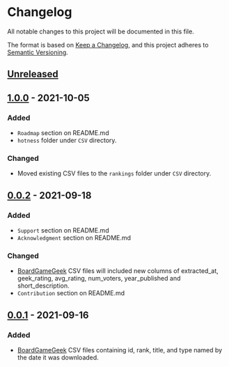 # Changelog
All notable changes to this project will be documented in this file.

The format is based on [Keep a Changelog](https://keepachangelog.com/en/1.0.0/),
and this project adheres to [Semantic Versioning](https://semver.org/spec/v2.0.0.html).

## [Unreleased]

## [1.0.0] - 2021-10-05
### Added
- `Roadmap` section on README.md
- `hotness` folder under `CSV` directory.

### Changed
- Moved existing CSV files to the `rankings` folder under `CSV` directory.

## [0.0.2] - 2021-09-18
### Added
- `Support` section on README.md
- `Acknowledgment` section on README.md

### Changed
- [BoardGameGeek](https://boardgamegeek.com/) CSV files will included new columns of extracted_at, geek_rating, avg_rating, num_voters, year_published and short_description.
- `Contribution` section on README.md

## [0.0.1] - 2021-09-16
### Added
- [BoardGameGeek](https://boardgamegeek.com/) CSV files containing id, rank, title, and type named by the date it was downloaded.

[Unreleased]: https://github.com/albert-marrero/bgg-data/compare/v1.0.0...HEAD
[1.0.0]: https://github.com/albert-marrero/bgg-data/compare/v0.0.2...v1.0.0
[0.0.2]: https://github.com/albert-marrero/bgg-data/compare/v0.0.1...v0.0.2
[0.0.1]: https://github.com/albert-marrero/bgg-data/releases/tag/v0.0.1